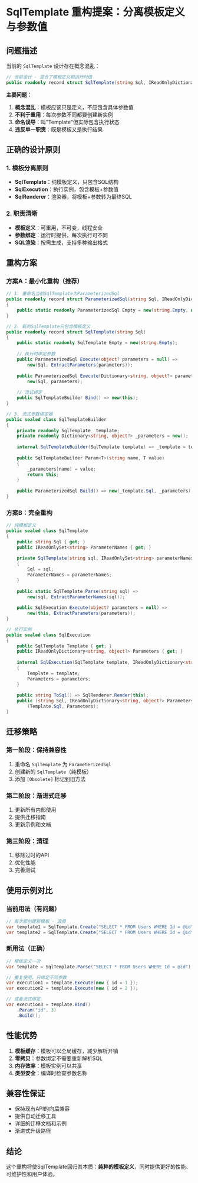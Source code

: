 # SqlTemplate 重构提案：分离模板定义与参数值

## 问题描述

当前的 `SqlTemplate` 设计存在概念混乱：

```csharp
// 当前设计 - 混合了模板定义和运行时值
public readonly record struct SqlTemplate(string Sql, IReadOnlyDictionary<string, object?> Parameters)
```

**主要问题：**
1. **概念混乱**：模板应该只是定义，不应包含具体参数值
2. **不利于重用**：每次参数不同都要创建新实例
3. **命名误导**：叫"Template"但实际包含执行状态
4. **违反单一职责**：既是模板又是执行结果

## 正确的设计原则

### 1. 模板分离原则
- **SqlTemplate**：纯模板定义，只包含SQL结构
- **SqlExecution**：执行实例，包含模板+参数值
- **SqlRenderer**：渲染器，将模板+参数转为最终SQL

### 2. 职责清晰
- **模板定义**：可重用，不可变，线程安全
- **参数绑定**：运行时提供，每次执行可不同
- **SQL渲染**：按需生成，支持多种输出格式

## 重构方案

### 方案A：最小化重构（推荐）

```csharp
// 1. 重命名当前SqlTemplate为ParameterizedSql
public readonly record struct ParameterizedSql(string Sql, IReadOnlyDictionary<string, object?> Parameters)
{
    public static readonly ParameterizedSql Empty = new(string.Empty, new Dictionary<string, object?>());
}

// 2. 新的SqlTemplate只包含模板定义
public readonly record struct SqlTemplate(string Sql)
{
    public static readonly SqlTemplate Empty = new(string.Empty);
    
    // 执行时绑定参数
    public ParameterizedSql Execute(object? parameters = null) => 
        new(Sql, ExtractParameters(parameters));
    
    public ParameterizedSql Execute(Dictionary<string, object?> parameters) => 
        new(Sql, parameters);
    
    // 流式绑定
    public SqlTemplateBuilder Bind() => new(this);
}

// 3. 流式参数绑定器
public sealed class SqlTemplateBuilder
{
    private readonly SqlTemplate _template;
    private readonly Dictionary<string, object?> _parameters = new();
    
    internal SqlTemplateBuilder(SqlTemplate template) => _template = template;
    
    public SqlTemplateBuilder Param<T>(string name, T value)
    {
        _parameters[name] = value;
        return this;
    }
    
    public ParameterizedSql Build() => new(_template.Sql, _parameters);
}
```

### 方案B：完全重构

```csharp
// 纯模板定义
public sealed class SqlTemplate
{
    public string Sql { get; }
    public IReadOnlySet<string> ParameterNames { get; }
    
    private SqlTemplate(string sql, IReadOnlySet<string> parameterNames)
    {
        Sql = sql;
        ParameterNames = parameterNames;
    }
    
    public static SqlTemplate Parse(string sql) => 
        new(sql, ExtractParameterNames(sql));
    
    public SqlExecution Execute(object? parameters = null) => 
        new(this, ExtractParameters(parameters));
}

// 执行实例
public sealed class SqlExecution
{
    public SqlTemplate Template { get; }
    public IReadOnlyDictionary<string, object?> Parameters { get; }
    
    internal SqlExecution(SqlTemplate template, IReadOnlyDictionary<string, object?> parameters)
    {
        Template = template;
        Parameters = parameters;
    }
    
    public string ToSql() => SqlRenderer.Render(this);
    public (string Sql, IReadOnlyDictionary<string, object?> Parameters) ToParameterized() => 
        (Template.Sql, Parameters);
}
```

## 迁移策略

### 第一阶段：保持兼容性
1. 重命名 `SqlTemplate` 为 `ParameterizedSql`
2. 创建新的 `SqlTemplate`（纯模板）
3. 添加 `[Obsolete]` 标记到旧方法

### 第二阶段：渐进式迁移
1. 更新所有内部使用
2. 提供迁移指南
3. 更新示例和文档

### 第三阶段：清理
1. 移除过时的API
2. 优化性能
3. 完善测试

## 使用示例对比

### 当前用法（有问题）
```csharp
// 每次都创建新模板 - 浪费
var template1 = SqlTemplate.Create("SELECT * FROM Users WHERE Id = @id", new { id = 1 });
var template2 = SqlTemplate.Create("SELECT * FROM Users WHERE Id = @id", new { id = 2 });
```

### 新用法（正确）
```csharp
// 模板定义一次
var template = SqlTemplate.Parse("SELECT * FROM Users WHERE Id = @id");

// 重复使用，只绑定不同参数
var execution1 = template.Execute(new { id = 1 });
var execution2 = template.Execute(new { id = 2 });

// 或者流式绑定
var execution3 = template.Bind()
    .Param("id", 3)
    .Build();
```

## 性能优势

1. **模板缓存**：模板可以全局缓存，减少解析开销
2. **零拷贝**：参数绑定不需要重新解析SQL
3. **内存效率**：模板实例可以共享
4. **类型安全**：编译时检查参数名称

## 兼容性保证

- 保持现有API的向后兼容
- 提供自动迁移工具
- 详细的迁移文档和示例
- 渐进式升级路径

## 结论

这个重构将使SqlTemplate回归其本质：**纯粹的模板定义**，同时提供更好的性能、可维护性和用户体验。
